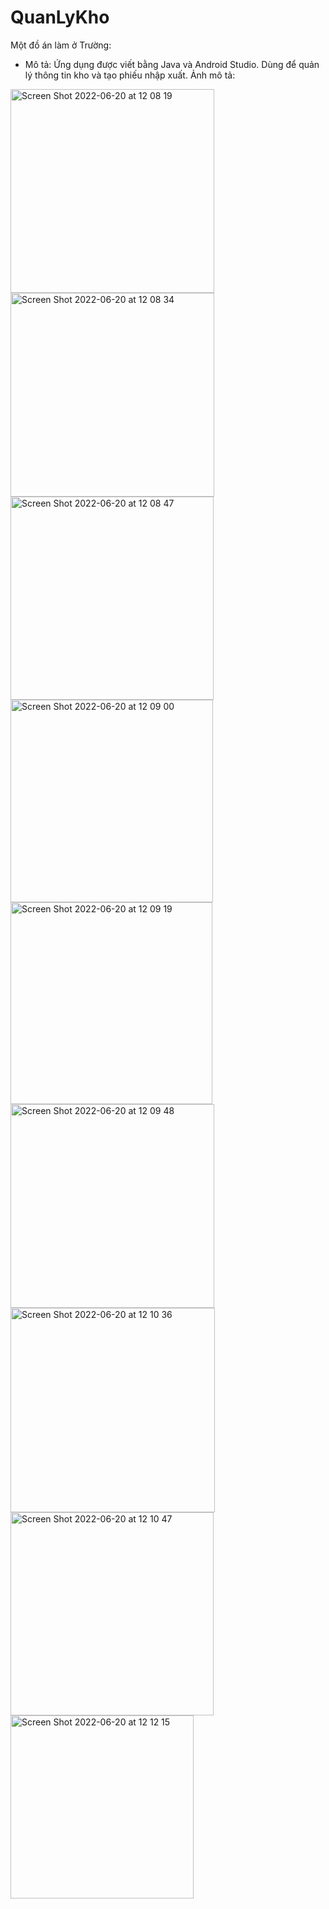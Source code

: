 # QuanLyKho
Một đồ án làm ở Trường:

- Mô tả: Ứng dụng được viết bằng Java và Android Studio. Dùng để quản lý thông tin kho và tạo phiếu nhập xuất.
Ảnh mô tả:

<img width="326" alt="Screen Shot 2022-06-20 at 12 08 19" src="https://user-images.githubusercontent.com/54614140/174530057-ee7be127-c395-4d3c-a765-673c03c60dd9.png">
<img width="326" alt="Screen Shot 2022-06-20 at 12 08 34" src="https://user-images.githubusercontent.com/54614140/174530062-53a5c881-c836-47cf-851d-86c1604daaac.png">
<img width="325" alt="Screen Shot 2022-06-20 at 12 08 47" src="https://user-images.githubusercontent.com/54614140/174530067-f6520648-46cf-464c-956f-664c16bf7cf3.png">
<img width="324" alt="Screen Shot 2022-06-20 at 12 09 00" src="https://user-images.githubusercontent.com/54614140/174530072-dc2c5e26-7596-48bb-a95d-e2a75c51d65a.png">
<img width="323" alt="Screen Shot 2022-06-20 at 12 09 19" src="https://user-images.githubusercontent.com/54614140/174530076-9f806102-4d78-4630-9972-db648338cfc5.png">
<img width="326" alt="Screen Shot 2022-06-20 at 12 09 48" src="https://user-images.githubusercontent.com/54614140/174530081-d0fc314f-0e41-4253-a644-05bf3440c1f0.png">
<img width="327" alt="Screen Shot 2022-06-20 at 12 10 36" src="https://user-images.githubusercontent.com/54614140/174530086-ff53dc83-4223-4b75-af16-239d84922de3.png">
<img width="325" alt="Screen Shot 2022-06-20 at 12 10 47" src="https://user-images.githubusercontent.com/54614140/174530090-8908cd7d-ad59-4a13-b60d-2d61e3ffacdd.png">
<img width="293" alt="Screen Shot 2022-06-20 at 12 12 15" src="https://user-images.githubusercontent.com/54614140/174530094-e73fcfc2-a3c4-469b-83ba-2fc1023a9457.png">
